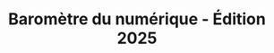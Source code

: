 ---
title: "Baromètre du numérique - Édition 2025"
publication_date: 2025-03-19
authors:
  - title: Sandra Hoibian
    organization: credoc/_index
  - title: Solen Berhuet
    organization: credoc/_index
  - title: Hélène Blake
    organization: credoc/_index
  - title: Lucie Brice Mansencal
    organization: credoc/_index
  - title: Patricia Croutte
    organization: credoc/_index
  - title: Adélina Hache
    organization: credoc/_index
  - title: Charlotte Millot
    organization: credoc/_index
  - title: Jörg Müller
    organization: credoc/_index
  - title: Sarah Nedjar-Calvet
    organization: credoc/_index
categories:
  - sustainable/_index
tags:
  - digital usage
  - digital equipment
  - digital practices
  - digital inclusion
  - digital transformation
resource_type: report
summary: |
  Le Baromètre du numérique est une étude annuelle qui mesure la diffusion des équipements et usages numériques en France. L'édition 2025 analyse les évolutions des pratiques numériques des Français, l'équipement des foyers, l'utilisation d'Internet et des réseaux sociaux, ainsi que les enjeux liés à l'inclusion numérique.

  Cette enquête de référence permet de suivre les grandes tendances de la transformation numérique de la société française et d'identifier les principaux défis en matière d'accessibilité et d'appropriation des technologies.
source_url: https://www.arcep.fr/cartes-et-donnees/nos-publications-chiffrees/barometre-du-numerique/le-barometre-du-numerique-edition-2025.html
source_document: https://www.arcep.fr/uploads/tx_gspublication/barometre-du-numerique_edition_2025_RAPPORT_mars2025.pdf
source_organizations:
  - arcep/_index
  - anct/_index
  - arcom/_index
  - cge/_index
language: fr
--- 